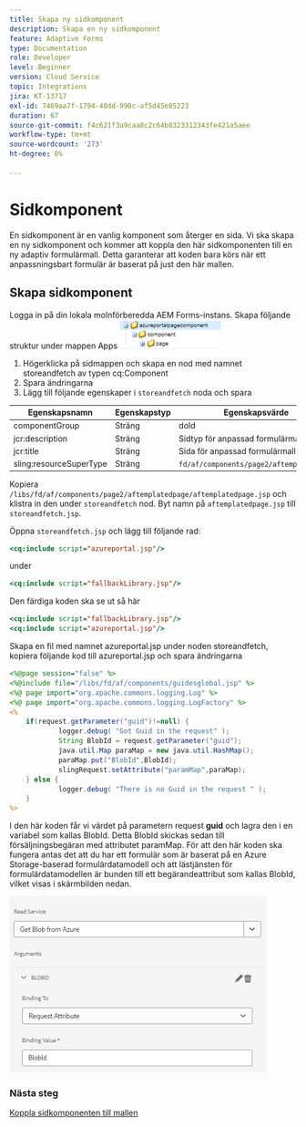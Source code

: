 ```yaml
---
title: Skapa ny sidkomponent
description: Skapa en ny sidkomponent
feature: Adaptive Forms
type: Documentation
role: Developer
level: Beginner
version: Cloud Service
topic: Integrations
jira: KT-13717
exl-id: 7469aa7f-1794-40dd-990c-af5d45e85223
duration: 67
source-git-commit: f4c621f3a9caa8c2c64b8323312343fe421a5aee
workflow-type: tm+mt
source-wordcount: '273'
ht-degree: 0%

---
```


# Sidkomponent

En sidkomponent är en vanlig komponent som återger en sida. Vi ska skapa en ny sidkomponent och kommer att koppla den här sidkomponenten till en ny adaptiv formulärmall. Detta garanterar att koden bara körs när ett anpassningsbart formulär är baserat på just den här mallen.

## Skapa sidkomponent

Logga in på din lokala molnförberedda AEM Forms-instans. Skapa följande struktur under mappen Apps
![page-component](./assets/page-component1.png)

1. Högerklicka på sidmappen och skapa en nod med namnet storeandfetch av typen cq:Component
1. Spara ändringarna
1. Lägg till följande egenskaper i `storeandfetch` noda och spara

| **Egenskapsnamn** | **Egenskapstyp** | **Egenskapsvärde** |
|-------------------------|-------------------|----------------------------------------|
| componentGroup | Sträng | dold |
| jcr:description | Sträng | Sidtyp för anpassad formulärmall |
| jcr:title | Sträng | Sida för anpassad formulärmall |
| sling:resourceSuperType | Sträng | `fd/af/components/page2/aftemplatedpage` |

Kopiera `/libs/fd/af/components/page2/aftemplatedpage/aftemplatedpage.jsp` och klistra in den under `storeandfetch` nod. Byt namn på `aftemplatedpage.jsp` till `storeandfetch.jsp`.

Öppna `storeandfetch.jsp` och lägg till följande rad:

```jsp
<cq:include script="azureportal.jsp"/>
```

under

```jsp
<cq:include script="fallbackLibrary.jsp"/>
```

Den färdiga koden ska se ut så här

```jsp
<cq:include script="fallbackLibrary.jsp"/>
<cq:include script="azureportal.jsp"/>
```

Skapa en fil med namnet azureportal.jsp under noden storeandfetch, kopiera följande kod till azureportal.jsp och spara ändringarna

```jsp
<%@page session="false" %>
<%@include file="/libs/fd/af/components/guidesglobal.jsp" %>
<%@ page import="org.apache.commons.logging.Log" %>
<%@ page import="org.apache.commons.logging.LogFactory" %>
<%
    if(request.getParameter("guid")!=null) {
            logger.debug( "Got Guid in the request" );
            String BlobId = request.getParameter("guid");
            java.util.Map paraMap = new java.util.HashMap();
            paraMap.put("BlobId",BlobId);
            slingRequest.setAttribute("paramMap",paraMap);
    } else {
            logger.debug( "There is no Guid in the request " );
    }            
%>
```

I den här koden får vi värdet på parametern request **guid** och lagra den i en variabel som kallas BlobId. Detta BlobId skickas sedan till försäljningsbegäran med attributet paramMap. För att den här koden ska fungera antas det att du har ett formulär som är baserat på en Azure Storage-baserad formulärdatamodell och att lästjänsten för formulärdatamodellen är bunden till ett begärandeattribut som kallas BlobId, vilket visas i skärmbilden nedan.

![fdm-request-attribute](./assets/fdm-request-attribute.png)

### Nästa steg

[Koppla sidkomponenten till mallen](./associate-page-component.md)

